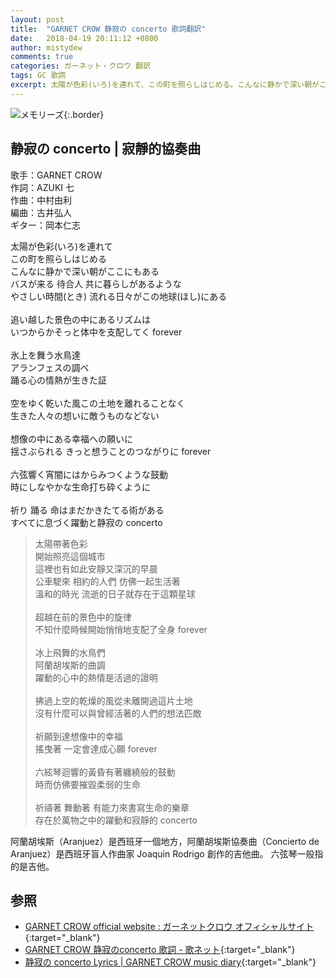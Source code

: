 ```yaml
---
layout: post
title:  "GARNET CROW 静寂の concerto 歌詞翻訳"
date:   2018-04-19 20:11:12 +0800
author: mistydew
comments: true
categories: ガーネット・クロウ 翻訳
tags: GC 歌詞
excerpt: 太陽が色彩(いろ)を連れて、この町を照らしはじめる。こんなに静かで深い朝がここにもある。バスが来る、待合人、共に暮らしがあるような。やさしい時間(とき) 流れる日々がこの地球(ほし)にある。
---
```

![メモリーズ](https://raw.githubusercontent.com/mistydew/gc2/master/cover/album/AL09_メモリーズ.jpg){:.border}

## 静寂の concerto | 寂靜的協奏曲

歌手：GARNET CROW<br>
作詞：AZUKI 七<br>
作曲：中村由利<br>
編曲：古井弘人<br>
ギター：岡本仁志

<div class="lyric-original">
<p>
太陽が色彩(いろ)を連れて<br>
この町を照らしはじめる<br>
こんなに静かで深い朝がここにもある<br>
バスが来る 待合人 共に暮らしがあるような<br>
やさしい時間(とき) 流れる日々がこの地球(ほし)にある<br>
<br>
追い越した景色の中にあるリズムは<br>
いつからかそっと体中を支配してく forever<br>
<br>
氷上を舞う水鳥達<br>
アランフェスの調べ<br>
踊る心の情熱が生きた証<br>
<br>
空をゆく乾いた風この土地を離れることなく<br>
生きた人々の想いに敵うものなどない<br>
<br>
想像の中にある幸福への願いに<br>
揺さぶられる きっと想うことのつながりに forever<br>
<br>
六弦響く宵闇にはからみつくような鼓動<br>
時にしなやかな生命打ち砕くように<br>
<br>
祈り 踊る 命はまだかきたてる術がある<br>
すべてに息づく躍動と静寂の concerto
</p>
</div>

<div class="lyric-original">
<blockquote>
太陽帶著色彩<br>
開始照亮這個城市<br>
這裡也有如此安靜又深沉的早晨<br>
公車駛來 相約的人們 仿佛一起生活著<br>
溫和的時光 流逝的日子就存在于這顆星球<br>
<br>
超越在前的景色中的旋律<br>
不知什麼時候開始悄悄地支配了全身 forever<br>
<br>
冰上飛舞的水鳥們<br>
阿蘭胡埃斯的曲調<br>
躍動的心中的熱情是活過的證明<br>
<br>
拂過上空的乾燥的風從未離開過這片土地<br>
沒有什麼可以與曾經活著的人們的想法匹敵<br>
<br>
祈願到達想像中的幸福<br>
搖曳著 一定會達成心願 forever<br>
<br>
六絃琴迴響的黃昏有著纏繞般的鼓動<br>
時而仿佛要摧毀柔弱的生命<br>
<br>
祈禱著 舞動著 有能力來書寫生命的樂章<br>
存在於萬物之中的躍動和寂靜的 concerto
</blockquote>
</div>

阿蘭胡埃斯（Aranjuez）是西班牙一個地方，阿蘭胡埃斯協奏曲（Concierto de Aranjuez）是西班牙盲人作曲家 Joaquin Rodrigo 創作的吉他曲。
六弦琴一般指的是吉他。

## 参照

* [GARNET CROW official website : ガーネットクロウ オフィシャルサイト](http://www.garnetcrow.com){:target="_blank"}
* [GARNET CROW 静寂のconcerto 歌詞 - 歌ネット](https://www.uta-net.com/song/122963){:target="_blank"}
* [静寂の concerto Lyrics \| GARNET CROW music diary](https://mistydew.github.io/gc/lyrics/original/静寂の%20concerto.html){:target="_blank"}

